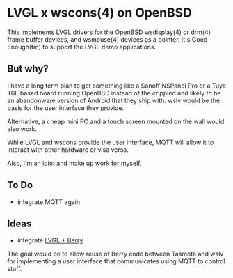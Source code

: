 # LVGL x wscons(4) on OpenBSD

This implements LVGL drivers for the OpenBSD wsdisplay(4) or drm(4)
frame buffer devices, and wsmouse(4) devices as a pointer. It's
Good Enough(tm) to support the LVGL demo applications.

## But why?

I have a long term plan to get something like a Sonoff NSPanel Pro
or a Tuya T6E based board running OpenBSD instead of the crippled
and likely to be an abandonware version of Android that they ship
with. wslv would be the basis for the user interface they provide.

Alternative, a cheap mini PC and a touch screen mounted on the wall
would also work.

While LVGL and wscons provide the user interface, MQTT will allow
it to interact with other hardware or visa versa.

Also, I'm an idiot and make up work for myself.

## To Do

- integrate MQTT again

## Ideas

- integrate [LVGL + Berry](https://github.com/lvgl/lv_binding_berry)

The goal would be to allow reuse of Berry code between Tasmota and
wslv for implementing a user interface that communicates using MQTT
to control stuff.
